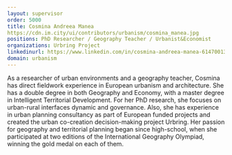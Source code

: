 ```yaml
---
layout: supervisor
order: 5000
title: Cosmina Andreea Manea
https://cdn.im.city/ui/contributors/urbanism/cosmina_manea.jpg
positions: PhD Researcher / Geography Teacher / Urbanist&Economist
organizations: Urbring Project
linkedinurl: https://www.linkedin.com/in/cosmina-andreea-manea-614700133/
domain: urbanism
---
```

As a researcher of urban environments and a geography teacher, Cosmina has direct fieldwork experience in European urbanism and architecture. She has a double degree in both Geography and Economy, with a master degree in Intelligent Territorial Development.
For her PhD research, she focuses on urban-rural interfaces dynamic and governance. Also, she has experience in urban planning consultancy as part of European funded projects and created the urban co-creation decision-making project Urbring. Her passion for geography and territorial planning began since high-school, when she participated at two editions of the International Geography Olympiad, winning the gold medal on each of them. 


